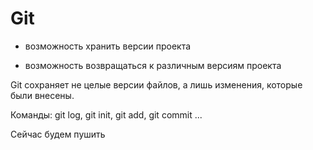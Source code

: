 # Git
 
 * возможность хранить версии проекта

 * возможность возвращаться к различным версиям проекта

 Git сохраняет не целые версии файлов, а лишь изменения, которые были внесены.
 
Команды: git log, git init, git add, git commit ...

Сейчас будем пушить